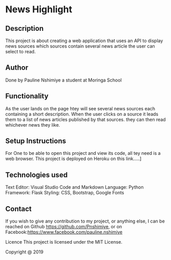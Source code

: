 # News Highlight

## Description

This project is about creating a web application that uses an API to display news sources which sources contain several news article the user can select to read. 

## Author
Done by Pauline Nshimiye a student at Moringa School

## Functionality

As the user lands on the page htey will see  several news sources each containing a short description. When the user clicks on a source it leads them to a list of news articles published by that sources. they can then read whichever news they like.

## Setup Instructions

For One to be able to open this project and view its code, all tey need is a web browser.
This project is deployed on Heroku on this link.....] 

## Technologies used
Text Editor: Visual Studio Code and Markdown
Language: Python
Framework: Flask
Styling: CSS, Bootstrap, Google Fonts 

## Contact
If you wish to give any contribution to my project, or anything else, I can be reached on Github https://github.com/Pnshimiye, or on Facebook:https://www.facebook.com/pauline.nshimiye

Licence
This project is licensed under the MIT License.

Copyright @ 2019